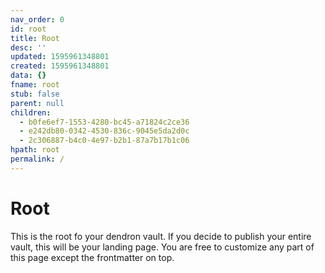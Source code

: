```yaml
---
nav_order: 0
id: root
title: Root
desc: ''
updated: 1595961348801
created: 1595961348801
data: {}
fname: root
stub: false
parent: null
children:
  - b0fe6ef7-1553-4280-bc45-a71824c2ce36
  - e242db80-0342-4530-836c-9045e5da2d0c
  - 2c306887-b4c0-4e97-b2b1-87a7b17b1c06
hpath: root
permalink: /
---
```

# Root

This is the root fo your dendron vault. If you decide to publish your entire vault, this will be your landing page. You are free to customize any part of this page except the frontmatter on top. 
